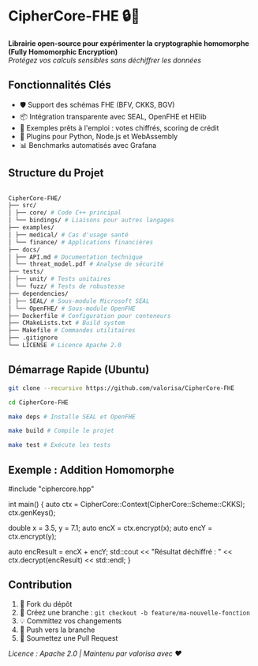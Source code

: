 # CipherCore-FHE 🔒🔑

**Librairie open-source pour expérimenter la cryptographie homomorphe (Fully Homomorphic Encryption)**  
*Protégez vos calculs sensibles sans déchiffrer les données*

## Fonctionnalités Clés
- 🛡️ Support des schémas FHE (BFV, CKKS, BGV)
- 📦 Intégration transparente avec SEAL, OpenFHE et HElib
- 🚀 Exemples prêts à l'emploi : votes chiffrés, scoring de crédit
- 🔌 Plugins pour Python, Node.js et WebAssembly
- 📊 Benchmarks automatisés avec Grafana

## Structure du Projet

```bash

CipherCore-FHE/
├── src/
│ ├── core/ # Code C++ principal
│ └── bindings/ # Liaisons pour autres langages
├── examples/
│ ├── medical/ # Cas d'usage santé
│ └── finance/ # Applications financières
├── docs/
│ ├── API.md # Documentation technique
│ └── threat_model.pdf # Analyse de sécurité
├── tests/
│ ├── unit/ # Tests unitaires
│ └── fuzz/ # Tests de robustesse
├── dependencies/
│ ├── SEAL/ # Sous-module Microsoft SEAL
│ └── OpenFHE/ # Sous-module OpenFHE
├── Dockerfile # Configuration pour conteneurs
├── CMakeLists.txt # Build system
├── Makefile # Commandes utilitaires
├── .gitignore
└── LICENSE # Licence Apache 2.0

```

## Démarrage Rapide (Ubuntu)
```bash
git clone --recursive https://github.com/valorisa/CipherCore-FHE

cd CipherCore-FHE

make deps # Installe SEAL et OpenFHE

make build # Compile le projet

make test # Exécute les tests
```

## Exemple : Addition Homomorphe
#include "ciphercore.hpp"

int main() {
auto ctx = CipherCore::Context(CipherCore::Scheme::CKKS);
ctx.genKeys();


double x = 3.5, y = 7.1;
auto encX = ctx.encrypt(x);
auto encY = ctx.encrypt(y);

auto encResult = encX + encY;
std::cout << "Résultat déchiffré : " << ctx.decrypt(encResult) << std::endl;
}


## Contribution
1. 🍴 Fork du dépôt
2. 🌿 Créez une branche : `git checkout -b feature/ma-nouvelle-fonction`
3. 💡 Committez vos changements
4. 🚀 Push vers la branche
5. 🔄 Soumettez une Pull Request

*Licence : Apache 2.0 | Maintenu par valorisa avec ❤️*
